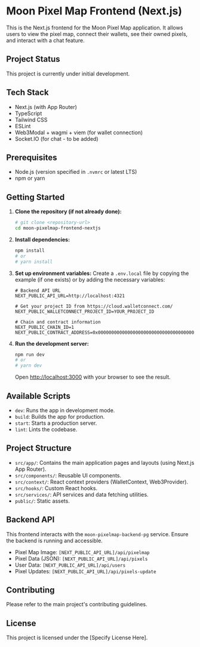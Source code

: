 # Moon Pixel Map Frontend (Next.js)

This is the Next.js frontend for the Moon Pixel Map application. It allows users to view the pixel map, connect their wallets, see their owned pixels, and interact with a chat feature.

## Project Status

This project is currently under initial development.

## Tech Stack

*   Next.js (with App Router)
*   TypeScript
*   Tailwind CSS
*   ESLint
*   Web3Modal + wagmi + viem (for wallet connection)
*   Socket.IO (for chat - to be added)

## Prerequisites

*   Node.js (version specified in `.nvmrc` or latest LTS)
*   npm or yarn

## Getting Started

1.  **Clone the repository (if not already done):**
    ```bash
    # git clone <repository-url>
    cd moon-pixelmap-frontend-nextjs
    ```

2.  **Install dependencies:**
    ```bash
    npm install
    # or
    # yarn install
    ```

3.  **Set up environment variables:**
    Create a `.env.local` file by copying the example (if one exists) or by adding the necessary variables:
    ```env
    # Backend API URL
    NEXT_PUBLIC_API_URL=http://localhost:4321
    
    # Get your project ID from https://cloud.walletconnect.com/
    NEXT_PUBLIC_WALLETCONNECT_PROJECT_ID=YOUR_PROJECT_ID
    
    # Chain and contract information
    NEXT_PUBLIC_CHAIN_ID=1
    NEXT_PUBLIC_CONTRACT_ADDRESS=0x0000000000000000000000000000000000000000
    ```

4.  **Run the development server:**
    ```bash
    npm run dev
    # or
    # yarn dev
    ```
    Open [http://localhost:3000](http://localhost:3000) with your browser to see the result.

## Available Scripts

*   `dev`: Runs the app in development mode.
*   `build`: Builds the app for production.
*   `start`: Starts a production server.
*   `lint`: Lints the codebase.

## Project Structure

*   `src/app/`: Contains the main application pages and layouts (using Next.js App Router).
*   `src/components/`: Reusable UI components.
*   `src/context/`: React context providers (WalletContext, Web3Provider).
*   `src/hooks/`: Custom React hooks.
*   `src/services/`: API services and data fetching utilities.
*   `public/`: Static assets.

## Backend API

This frontend interacts with the `moon-pixelmap-backend-pg` service. Ensure the backend is running and accessible.

*   Pixel Map Image: `[NEXT_PUBLIC_API_URL]/api/pixelmap`
*   Pixel Data (JSON): `[NEXT_PUBLIC_API_URL]/api/pixels`
*   User Data: `[NEXT_PUBLIC_API_URL]/api/users`
*   Pixel Updates: `[NEXT_PUBLIC_API_URL]/api/pixels-update`

## Contributing

Please refer to the main project's contributing guidelines.

## License

This project is licensed under the [Specify License Here].
